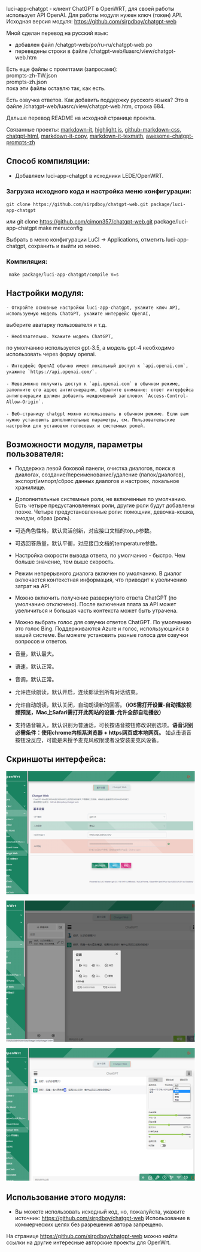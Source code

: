 luci-app-chatgpt - клиент ChatGPT в OpenWRT, для своей работы использует API OpenAI. Для работы модуля нужен ключ (токен) API.
Исходная версия модуля: https://github.com/sirpdboy/chatgpt-web

Мной сделан перевод на русский язык:
- добавлен файл /chatgpt-web/po/ru-ru/chatgpt-web.po
- переведены строки в файле /chatgpt-web/luasrc/view/chatgpt-web.htm

Есть еще файлы с промптами (запросами): <br>
	prompts-zh-TW.json <br>
	prompts-zh.json<br>
пока эти файлы оставлю так, как есть. 

Есть озвучка ответов. Как добавить поддержку русского языка?
Это в файле /chatgpt-web/luasrc/view/chatgpt-web.htm, строка 684.

Дальше перевод README на исходной странице проекта.

Связанные проекты: 
[markdown-it](https://github.com/markdown-it/markdown-it), 
[highlight.js](https://github.com/highlightjs/highlight.js), 
[github-markdown-css](https://github.com/sindresorhus/github-markdown-css), 
[chatgpt-html](https://github.com/slippersheepig/chatgpt-html), 
[markdown-it-copy](https://github.com/ReAlign/markdown-it-copy), 
[markdown-it-texmath](https://github.com/goessner/markdown-it-texmath), 
[awesome-chatgpt-prompts-zh](https://github.com/PlexPt/awesome-chatgpt-prompts-zh)


## Способ компиляции:

- Добавляем luci-app-chatgpt в исходники LEDE/OpenWRT.

### Загрузка исходного кода и настройка меню конфигурации:

	git clone https://github.com/sirpdboy/chatgpt-web.git package/luci-app-chatgpt
или 
	git clone https://github.com/cimon357/chatgpt-web.git package/luci-app-chatgpt
    	make menuconfig
	
Выбрать в меню конфигурации LuCI -> Applications, отметить luci-app-chatgpt, сохранить и выйти из меню.
 
### Компиляция:

     make package/luci-app-chatgpt/compile V=s
 
## Настройки модуля:

    - Откройте основные настройки luci-app-chatgpt, укажите ключ API, используемую модель ChatGPT, укажите интерфейс OpenAI, 
выберите аватарку пользователя и т.д. 
    
    - Необязательно. Укажите модель ChatGPT, 
по умолчанию используется gpt-3.5, а модель gpt-4 необходимо использовать через форму openai.
    
    - Интерфейс OpenAI обычно имеет локальный доступ к `api.openai.com`, укажите `https://api.openai.com/`.
    
    - Невозможно получить доступ к `api.openai.com` в обычном режиме, заполните его адрес антигенерации, обратите внимание: ответ интерфейса антигенерации должен добавить междоменный заголовок `Access-Control-Allow-Origin`.

    - Веб-страницу chatgpt можно использовать в обычном режиме. Если вам нужно установить дополнительные параметры, см. Пользовательские настройки для установки голосовых и системных ролей.
    
## Возможности модуля, параметры пользователя:

- Поддержка левой боковой панели, очистка диалогов, поиск в диалогах, создание/переименование/удаление (папок/диалогов), экспорт/импорт/сброс данных диалогов и настроек, локальное хранилище.

- Дополнительные системные роли, не включенные по умолчанию. 
Есть четыре предустановленных роли, другие роли будут добавлены позже.
Четыре предустановленные роли: помощник, девочка-кошка, эмодзи, образ (роль). 

- 可选角色性格，默认灵活创新，对应接口文档的top_p参数。

- 可选回答质量，默认平衡，对应接口文档的temperature参数。

- Настройка скорости вывода ответа, по умолчанию - быстро. Чем больше значение, тем выше скорость.

- Режим непрерывного диалога включен по умолчанию. В диалог включается контекстная информация, что приводит к увеличению затрат на API.

- Можно включить получение развернутого ответа ChatGPT (по умолчанию отключено). 
После включения плата за API может увеличиться и большая часть контекста может быть утрачена. 

- Можно выбрать голос для озвучки ответов ChatGPT. По умолчанию это голос Bing. Поддерживаются Azure и голос, использующийся в вашей системе. Вы можете установить разные голоса для озвучки вопросов и ответов.

- 音量，默认最大。

- 语速，默认正常。

- 音调，默认正常。

- 允许连续朗读，默认开启，连续郎读到所有对话结束。

- 允许自动朗读，默认关闭，自动朗读新的回答。**（iOS需打开设置-自动播放视频预览，Mac上Safari需打开此网站的设置-允许全部自动播放）**

- 支持语音输入，默认识别为普通话，可长按语音按钮修改识别选项。**语音识别必需条件：使用chrome内核系浏览器 + https网页或本地网页。** 如点击语音按钮没反应，可能是未授予麦克风权限或者没安装麦克风设备。

## Скриншоты интерфейса:

![screenshots](https://raw.githubusercontent.com/sirpdboy/openwrt/master/doc/chatgpd1.png)

![screenshots](https://raw.githubusercontent.com/sirpdboy/openwrt/master/doc/chatgpd2.png)

![screenshots](https://raw.githubusercontent.com/sirpdboy/openwrt/master/doc/chatgpd3.png)

## Использование этого модуля:
 
- Вы можете использовать исходный код, но, пожалуйста, укажите источник: https://github.com/sirpdboy/chatgpt-web
Использование в коммерческих целях без разрешения автора запрещено.

На странице https://github.com/sirpdboy/chatgpt-web можно найти ссылки на другие интересные авторские проекты для OpenWrt.
